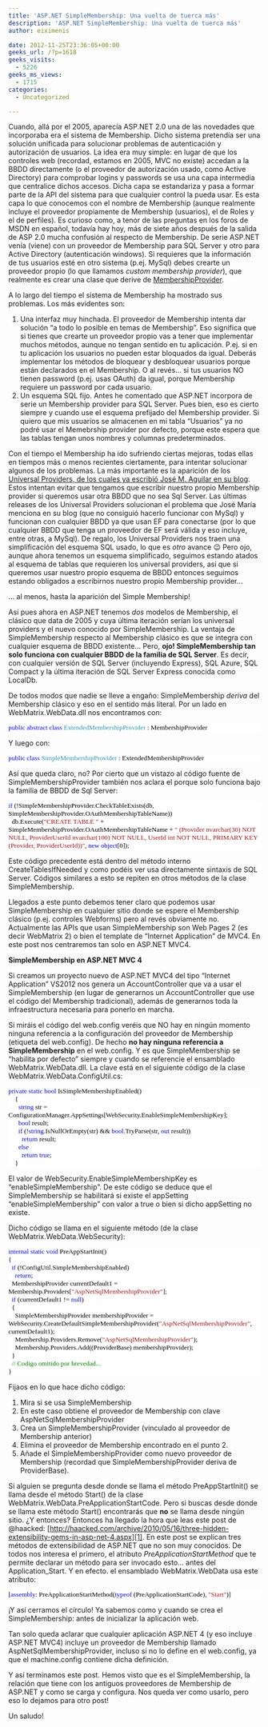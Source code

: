 ```yaml
---
title: 'ASP.NET SimpleMembership: Una vuelta de tuerca más'
description: 'ASP.NET SimpleMembership: Una vuelta de tuerca más'
author: eiximenis

date: 2012-11-25T23:36:05+00:00
geeks_url: /?p=1618
geeks_visits:
  - 5226
geeks_ms_views:
  - 1715
categories:
  - Uncategorized

---
```

Cuando, allá por el 2005, aparecía ASP.NET 2.0 una de las novedades que incorporaba era el sistema de Membership. Dicho sistema pretendía ser una solución unificada para solucionar problemas de autenticación y autorización de usuarios. La idea era muy simple: en lugar de que los controles web (recordad, estamos en 2005, MVC no existe) accedan a la BBDD directamente (o el proveedor de autorización usado, como Active Directory) para comprobar logins y passwords se usa una capa intermedia que centralice dichos accesos. Dicha capa se estandariza y pasa a formar parte de la API del sistema para que cualquier control la pueda usar. Es esta capa lo que conocemos con el nombre de Membership (aunque realmente incluye el proveedor propiamente de Membership (usuarios), el de Roles y el de perfiles). Es curioso como, a tenor de las preguntas en los foros de MSDN en español, todavía hay hoy, más de siete años después de la salida de ASP 2.0 mucha confusión al respecto de Membership. De serie ASP.NET venía (viene) con un proveedor de Membership para SQL Server y otro para Active Directory (autenticación windows). Si requieres que la información de tus usuarios esté en otro sistema (p.ej. MySql) debes crearte un proveedor propio (lo que llamamos _custom membership provider_), que realmente es crear una clase que derive de <a href="http://msdn.microsoft.com/es-es/library/system.web.security.membershipprovider(v=vs.80).aspx" target="_blank" rel="noopener noreferrer">MembershipProvider</a>.

A lo largo del tiempo el sistema de Membership ha mostrado sus problemas. Los más evidentes son:

  1. Una interfaz muy hinchada. El proveedor de Membership intenta dar solución “a todo lo posible en temas de Membership”. Eso significa que si tienes que crearte un proveedor propio vas a tener que implementar muchos métodos, aunque no tengan sentido en tu aplicación. P.ej. si en tu aplicación los usuarios no pueden estar bloquados da igual. Deberás implementar los métodos de bloquear y desbloquear usuarios porque están declarados en el Membership. O al revés… si tus usuarios NO tienen password (p.ej. usas OAuth) da igual, porque Membership requiere un password por cada usuario. 
  2. Un esquema SQL fijo. Antes he comentado que ASP.NET incorpora de serie un Membership provider para SQL Server. Pues bien, eso es cierto siempre y cuando use el esquema prefijado del Membership provider. Si quiero que mis usuarios se almacenen en mi tabla “Usuarios” ya no podré usar el Memebrship provider por defecto, porque este espera que las tablas tengan unos nombres y columnas predeterminados. 

Con el tiempo el Membership ha ido sufriendo ciertas mejoras, todas ellas en tiempos más o menos recientes ciertamente, para intentar solucionar algunos de los problemas. La más importante es la aparición de los <a href="http://www.variablenotfound.com/2011/09/aspnet-universal-providers.html" target="_blank" rel="noopener noreferrer">Universal Providers, de los cuales ya escribió José M. Aguilar en su blog</a>. Estos intentan evitar que tengamos que escribir nuestro propio Membership provider si queremos usar otra BBDD que no sea Sql Server. Las últimas releases de los Universal Providers solucionan el problema que José María menciona en su blog (que no consiguió hacerlo funcionar con MySql) y funcionan con cualquier BBDD ya que usan EF para conectarse (por lo que cualquier BBDD que tenga un proveedor de EF será válida y eso incluye, entre otras, a MySql). De regalo, los Universal Providers nos traen una simplificación del esquema SQL usado, lo que es _otro_ avance 😉 Pero ojo, aunque ahora tenemos un esquema simplificado, seguimos estando atados al esquema de tablas que requieren los universal providers, así que si queremos usar nuestro propio esquema de BBDD entonces seguimos estando obligados a escribirnos nuestro propio Membership provider…

… al menos, hasta la aparición del Simple Membership!

Así pues ahora en ASP.NET tenemos _dos_ modelos de Membership, el clásico que data de 2005 y cuya última iteración serían los universal providers y el nuevo conocido por SimpleMembership. La ventaja de SimpleMembership respecto al Membership clásico es que se integra con cualquier esquema de BBDD existente… Pero, **ojo! SimpleMembership tan solo funciona con cualquier BBDD de la familia de SQL Server**. Es decir, con cualquier versión de SQL Server (incluyendo Express), SQL Azure, SQL Compact y la última iteración de SQL Server Express conocida como LocalDb.

De todos modos que nadie se lleve a engaño: SimpleMembership _deriva_ del Membership clásico y eso en el sentido más literal. Por un lado en WebMatrix.WebData.dll nos encontramos con:

<div style="font-size: 10pt; font-family: consolas; background: white; color: black">
  <p style="margin: 0px">
    <span style="color: blue">public</span> <span style="color: blue">abstract</span> <span style="color: blue">class</span> <span style="color: #2b91af">ExtendedMembershipProvider</span> : MembershipProvider
  </p></p>
</div>

Y luego con:

<div style="font-size: 10pt; font-family: consolas; background: white; color: black">
  <p style="margin: 0px">
    <span style="color: blue">public</span> <span style="color: blue">class</span> <span style="color: #2b91af">SimpleMembershipProvider</span> : ExtendedMembershipProvider
  </p></p>
</div>

Así que queda claro, no? Por cierto que un vistazo al código fuente de SimpleMembershipProvider también nos aclara el porque solo funciona bajo la familia de BBDD de Sql Server:

<div style="font-size: 10pt; font-family: consolas; background: white; color: black">
  <p style="margin: 0px">
    <span style="color: blue">if</span> (!SimpleMembershipProvider.CheckTableExists(db, SimpleMembershipProvider.OAuthMembershipTableName))
  </p>
  
  <p style="margin: 0px">
    &#160; db.Execute(<span style="color: #a31515">"CREATE TABLE "</span> + SimpleMembershipProvider.OAuthMembershipTableName + <span style="color: #a31515">" (Provider nvarchar(30) NOT NULL, ProviderUserId nvarchar(100) NOT NULL, UserId int NOT NULL, PRIMARY KEY (Provider, ProviderUserId))"</span>, <span style="color: blue">new</span> <span style="color: blue">object</span>[0]);
  </p></p>
</div>

Este código precedente está dentro del método interno CreateTablesIfNeeded y como podéis ver usa directamente sintaxis de SQL Server. Códigos similares a esto se repiten en otros métodos de la clase SimpleMembership.

Llegados a este punto debemos tener claro que podemos usar SimpleMembership en cualquier sitio donde se espere el Membership clásico (p.ej. controles Webforms) pero al revés obviamente no. Actualmente las APIs que usan SimpleMembership son Web Pages 2 (es decir WebMatrix 2) o bien el template de “Internet Application” de MVC4. En este post nos centraremos tan solo en ASP.NET MVC4.

**SimpleMembership en ASP.NET MVC 4**

Si creamos un proyecto nuevo de ASP.NET MVC4 del tipo “Internet Application” VS2012 nos genera un AccountController que va a usar el SimpleMembership (en lugar de generarnos un AccountController que use el código del Membership tradicional), además de generarnos toda la infraestructura necesaria para ponerlo en marcha.

Si miráis el código del web.config veréis que NO hay en ningún momento ninguna referencia a la configuración del proveedor de Membership (etiqueta <membership> del web.config). De hecho **no hay ninguna referencia a SimpleMembership** en el web.config. Y es que SimpleMembership se “habilita por defecto” siempre y cuando se referencie el ensamblado WebMatrix.WebData.dll. La clave está en el siguiente código de la clase WebMatrix.WebData.ConfigUtil.cs:

<div style="font-size: 10pt; font-family: consolas; background: white; color: black">
  <p style="margin: 0px">
    <span style="color: blue">private</span> <span style="color: blue">static</span> <span style="color: blue">bool</span> IsSimpleMembershipEnabled()
  </p>
  
  <p style="margin: 0px">
    &#160;&#160;&#160; {
  </p>
  
  <p style="margin: 0px"
>
    &#160;&#160;&#160;&#160;&#160; <span style="color: blue">string</span> str = ConfigurationManager.AppSettings[WebSecurity.EnableSimpleMembershipKey];
  </p>
  
  <p style="margin: 0px">
    &#160;&#160;&#160;&#160;&#160; <span style="color: blue">bool</span> result;
  </p>
  
  <p style="margin: 0px">
    &#160;&#160;&#160;&#160;&#160; <span style="color: blue">if</span> (!<span style="color: blue">string</span>.IsNullOrEmpty(str) && <span style="color: blue">bool</span>.TryParse(str, <span style="color: blue">out</span> result))
  </p>
  
  <p style="margin: 0px">
    &#160;&#160;&#160;&#160;&#160;&#160;&#160; <span style="color: blue">return</span> result;
  </p>
  
  <p style="margin: 0px">
    &#160;&#160;&#160;&#160;&#160; <span style="color: blue">else</span>
  </p>
  
  <p style="margin: 0px">
    &#160;&#160;&#160;&#160;&#160;&#160;&#160; <span style="color: blue">return</span> <span style="color: blue">true</span>;
  </p>
  
  <p style="margin: 0px">
    &#160;&#160;&#160; }
  </p></p>
</div>

El valor de WebSecurity.EnableSimpleMembershipKey es “enableSimpleMembership”. De este código se deduce que el SimpleMembership se habilitará si existe el appSetting “enableSimpleMembership” con valor a true o bien si dicho appSetting no existe.

Dicho código se llama en el siguiente método (de la clase WebMatrix.WebData.WebSecurity):

<div style="font-size: 10pt; font-family: consolas; background: white; color: black">
  <p style="margin: 0px">
    <span style="color: blue">internal</span> <span style="color: blue">static</span> <span style="color: blue">void</span> PreAppStartInit()
  </p>
  
  <p style="margin: 0px">
    {
  </p>
  
  <p style="margin: 0px">
    &#160; <span style="color: blue">if</span> (!ConfigUtil.SimpleMembershipEnabled)
  </p>
  
  <p style="margin: 0px">
    &#160;&#160;&#160; <span style="color: blue">return</span>;
  </p>
  
  <p style="margin: 0px">
    &#160; MembershipProvider currentDefault1 = Membership.Providers[<span style="color: #a31515">"AspNetSqlMembershipProvider"</span>];
  </p>
  
  <p style="margin: 0px">
    &#160; <span style="color: blue">if</span> (currentDefault1 != <span style="color: blue">null</span>)
  </p>
  
  <p style="margin: 0px">
    &#160; {
  </p>
  
  <p style="margin: 0px">
    &#160;&#160;&#160; SimpleMembershipProvider membershipProvider = WebSecurity.CreateDefaultSimpleMembershipProvider(<span style="color: #a31515">"AspNetSqlMembershipProvider"</span>, currentDefault1);
  </p>
  
  <p style="margin: 0px">
    &#160;&#160;&#160; Membership.Providers.Remove(<span style="color: #a31515">"AspNetSqlMembershipProvider"</span>);
  </p>
  
  <p style="margin: 0px">
    &#160;&#160;&#160; Membership.Providers.Add((ProviderBase) membershipProvider);
  </p>
  
  <p style="margin: 0px">
    &#160; }
  </p>
  
  <p style="margin: 0px">
    &#160; <span style="color: green">// Codigo omitido por brevedad...</span>
  </p>
  
  <p style="margin: 0px">
    }
  </p></p>
</div>

Fijaos en lo que hace dicho código:

  1. Mira si se usa SimpleMembership 
  2. En este caso obtiene el proveedor de Membership con clave AspNetSqlMembershipProvider 
  3. Crea un SimpleMembershipProvider (vinculado al proveedor de Membership anterior) 
  4. Elimina el proveedor de Membership encontrado en el punto 2. 
  5. Añade el SimpleMembershipProvider como nuevo proveedor de Membership (recordad que SimpleMembershipProvider deriva de ProviderBase). 

Si alguien se pregunta desde donde se llama el método PreAppStartInit() se llama desde el método Start() de la clase WebMatrix.WebData.PreApplicationStartCode. Pero si buscas desde donde se llama este método Start() encontrarás que **no** se llama desde ningún sitio. ¿Y entonces? Entonces ha llegado la hora que leas este post de @haacked: [http://haacked.com/archive/2010/05/16/three-hidden-extensibility-gems-in-asp-net-4.aspx][1]. En este post se explican tres métodos de extensibilidad de ASP.NET que no son muy conocidos. De todos nos interesa el primero, el atributo _PreApplicationStartMethod_ que te permite declarar un método para ser invocado esto… antes del Application_Start. Y en efecto. el ensamblado WebMatrix.WebData usa este atributo:

<div style="font-size: 10pt; font-family: consolas; background: white; color: black">
  <p style="margin: 0px">
    [<span style="color: blue">assembly</span>: PreApplicationStartMethod(<span style="color: blue">typeof</span> (PreApplicationStartCode), <span style="color: #a31515">"Start"</span>)]
  </p></p>
</div>

¡Y así cerramos el círculo! Ya sabemos como y cuando se crea el SimpleMembership: antes de inicializar la aplicación web.

Tan solo queda aclarar que cualquier aplicación ASP.NET 4 (y eso incluye ASP.NET MVC4) incluye un proveedor de Membership llamado AspNetSqlMembershipProvider, incluso si no lo define en el web.config, ya que el machine.config contiene dicha definición.

Y así terminamos este post. Hemos visto que es el SimpleMembership, la relación que tiene con los antiguos proveedores de Membership de ASP.NET y como se carga y configura. Nos queda ver como usarlo, pero eso lo dejamos para otro post!

Un saludo!

 [1]: http://haacked.com/archive/2010/05/16/three-hidden-extensibility-gems-in-asp-net-4.aspx "http://haacked.com/archive/2010/05/16/three-hidden-extensibility-gems-in-asp-net-4.aspx"